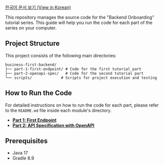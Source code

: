 [한국어 문서 보기 (View in Korean)](README.ko.md)

This repository manages the source code for the "Backend Onboarding" tutorial series. This guide will help you run the code for each part of the series on your computer.

## Project Structure

This project consists of the following main directories:

```
business-first-backend/
├── part-1-first-endpoint/ # Code for the first tutorial part
├── part-2-openapi-spec/   # Code for the second tutorial part
└── scripts/             # Scripts for project execution and testing
```

## How to Run the Code

For detailed instructions on how to run the code for each part, please refer to the `README.md` file inside each module's directory.

*   **[Part 1: First Endpoint](./part-1-first-endpoint/README.md)**
*   **[Part 2: API Specification with OpenAPI](./part-2-openapi-spec/README.md)**



## Prerequisites

- Java 17
- Gradle 8.9
